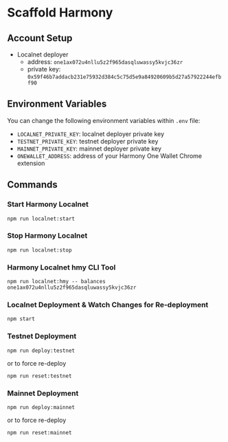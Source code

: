 # Scaffold Harmony

## Account Setup

- Localnet deployer
  - address: `one1ax072u4nllu5z2f965dasqluwassy5kvjc36zr`
  - private key: `0x59f46b7addacb231e75932d384c5c75d5e9a84920609b5d27a57922244efbf90`

## Environment Variables

You can change the following environment variables within `.env` file: 

- `LOCALNET_PRIVATE_KEY`: localnet deployer private key
- `TESTNET_PRIVATE_KEY`: testnet deployer private key
- `MAINNET_PRIVATE_KEY`: mainnet deployer private key
- `ONEWALLET_ADDRESS`: address of your Harmony One Wallet Chrome extension

## Commands

### Start Harmony Localnet

```shell
npm run localnet:start
```

### Stop Harmony Localnet

```shell
npm run localnet:stop
```

### Harmony Localnet hmy CLI Tool

```shell
npm run localnet:hmy -- balances one1ax072u4nllu5z2f965dasqluwassy5kvjc36zr
```

### Localnet Deployment & Watch Changes for Re-deployment

```shell
npm start
```

### Testnet Deployment

```shell
npm run deploy:testnet
```

or to force re-deploy 

```shell
npm run reset:testnet
```

### Mainnet Deployment

```shell
npm run deploy:mainnet
```

or to force re-deploy

```shell
npm run reset:mainnet
```
